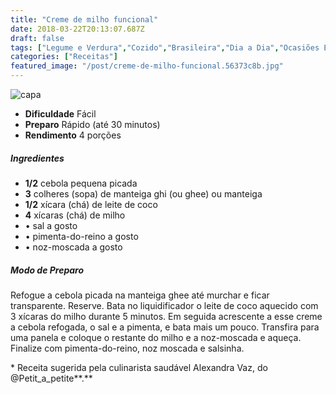 ```yaml
---
title: "Creme de milho funcional"
date: 2018-03-22T20:13:07.687Z
draft: false
tags: ["Legume e Verdura","Cozido","Brasileira","Dia a Dia","Ocasiões Especiais","Alimentação saudável","receita leve"]
categories: ["Receitas"]
featured_image: "/post/creme-de-milho-funcional.56373c8b.jpg"
---
```


![capa](/post/creme-de-milho-funcional.56373c8b.jpg)

*   **Dificuldade** Fácil
*   **Preparo** Rápido (até 30 minutos)
*   **Rendimento** 4 porções

##### Ingredientes

*   **1/2** cebola pequena picada
*   **3** colheres (sopa) de manteiga ghi (ou ghee) ou manteiga
*   **1/2** xícara (chá) de leite de coco
*   **4** xícaras (chá) de milho
*   • sal a gosto
*   • pimenta-do-reino a gosto
*   • noz-moscada a gosto

##### Modo de Preparo

Refogue a cebola picada na manteiga ghee até murchar e ficar transparente. Reserve. Bata no liquidificador o leite de coco aquecido com 3 xícaras do milho durante 5 minutos. Em seguida acrescente a esse creme a cebola refogada, o sal e a pimenta, e bata mais um pouco. Transfira para uma panela e coloque o restante do milho e a noz-moscada e aqueça. Finalize com pimenta-do-reino, noz moscada e salsinha.

\* Receita sugerida pela culinarista saudável Alexandra Vaz, do @Petit\_a\_petite**.**
